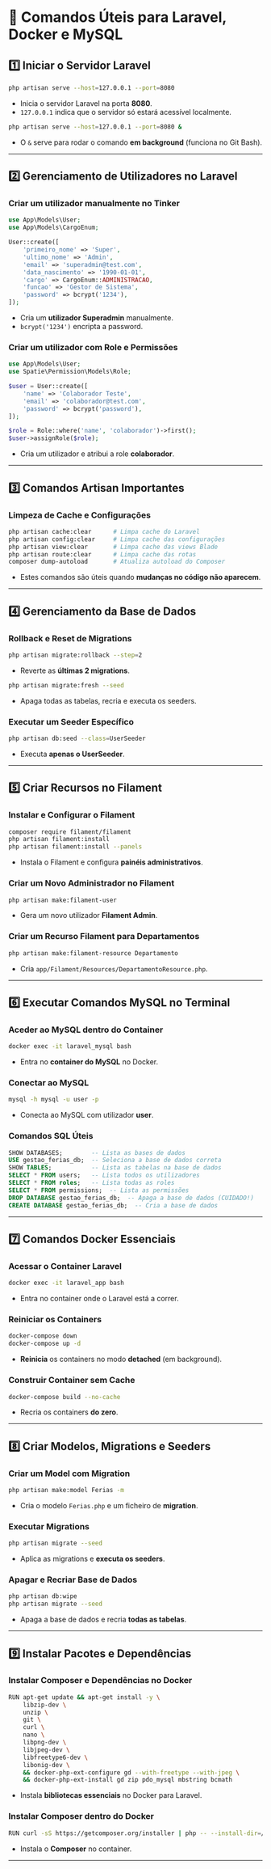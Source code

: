 # 📌 Comandos Úteis para Laravel, Docker e MySQL

## **1️⃣ Iniciar o Servidor Laravel**
```bash
php artisan serve --host=127.0.0.1 --port=8080
```
- Inicia o servidor Laravel na porta **8080**.
- `127.0.0.1` indica que o servidor só estará acessível localmente.

```bash
php artisan serve --host=127.0.0.1 --port=8080 &
```
- O `&` serve para rodar o comando **em background** (funciona no Git Bash).

---

## **2️⃣ Gerenciamento de Utilizadores no Laravel**
### **Criar um utilizador manualmente no Tinker**
```php
use App\Models\User;
use App\Models\CargoEnum;

User::create([
    'primeiro_nome' => 'Super',
    'ultimo_nome' => 'Admin',
    'email' => 'superadmin@test.com',
    'data_nascimento' => '1990-01-01',
    'cargo' => CargoEnum::ADMINISTRACAO,
    'funcao' => 'Gestor de Sistema',
    'password' => bcrypt('1234'),
]);
```
- Cria um **utilizador Superadmin** manualmente.
- `bcrypt('1234')` encripta a password.

### **Criar um utilizador com Role e Permissões**
```php
use App\Models\User;
use Spatie\Permission\Models\Role;

$user = User::create([
    'name' => 'Colaborador Teste',
    'email' => 'colaborador@test.com',
    'password' => bcrypt('password'),
]);

$role = Role::where('name', 'colaborador')->first();
$user->assignRole($role);
```
- Cria um utilizador e atribui a role **colaborador**.

---

## **3️⃣ Comandos Artisan Importantes**
### **Limpeza de Cache e Configurações**
```bash
php artisan cache:clear      # Limpa cache do Laravel
php artisan config:clear     # Limpa cache das configurações
php artisan view:clear       # Limpa cache das views Blade
php artisan route:clear      # Limpa cache das rotas
composer dump-autoload       # Atualiza autoload do Composer
```
- Estes comandos são úteis quando **mudanças no código não aparecem**.

---

## **4️⃣ Gerenciamento da Base de Dados**
### **Rollback e Reset de Migrations**
```bash
php artisan migrate:rollback --step=2
```
- Reverte as **últimas 2 migrations**.

```bash
php artisan migrate:fresh --seed
```
- Apaga todas as tabelas, recria e executa os seeders.

### **Executar um Seeder Específico**
```bash
php artisan db:seed --class=UserSeeder
```
- Executa **apenas o UserSeeder**.

---

## **5️⃣ Criar Recursos no Filament**
### **Instalar e Configurar o Filament**
```bash
composer require filament/filament
php artisan filament:install
php artisan filament:install --panels
```
- Instala o Filament e configura **painéis administrativos**.

### **Criar um Novo Administrador no Filament**
```bash
php artisan make:filament-user
```
- Gera um novo utilizador **Filament Admin**.

### **Criar um Recurso Filament para Departamentos**
```bash
php artisan make:filament-resource Departamento
```
- Cria `app/Filament/Resources/DepartamentoResource.php`.

---

## **6️⃣ Executar Comandos MySQL no Terminal**
### **Aceder ao MySQL dentro do Container**
```bash
docker exec -it laravel_mysql bash
```
- Entra no **container do MySQL** no Docker.

### **Conectar ao MySQL**
```bash
mysql -h mysql -u user -p
```
- Conecta ao MySQL com utilizador **user**.

### **Comandos SQL Úteis**
```sql
SHOW DATABASES;        -- Lista as bases de dados
USE gestao_ferias_db;  -- Seleciona a base de dados correta
SHOW TABLES;           -- Lista as tabelas na base de dados
SELECT * FROM users;   -- Lista todos os utilizadores
SELECT * FROM roles;   -- Lista todas as roles
SELECT * FROM permissions;  -- Lista as permissões
DROP DATABASE gestao_ferias_db;  -- Apaga a base de dados (CUIDADO!)
CREATE DATABASE gestao_ferias_db;  -- Cria a base de dados
```
---

## **7️⃣ Comandos Docker Essenciais**
### **Acessar o Container Laravel**
```bash
docker exec -it laravel_app bash
```
- Entra no container onde o Laravel está a correr.

### **Reiniciar os Containers**
```bash
docker-compose down
docker-compose up -d
```
- **Reinicia** os containers no modo **detached** (em background).

### **Construir Container sem Cache**
```bash
docker-compose build --no-cache
```
- Recria os containers **do zero**.

---

## **8️⃣ Criar Modelos, Migrations e Seeders**
### **Criar um Model com Migration**
```bash
php artisan make:model Ferias -m
```
- Cria o modelo `Ferias.php` e um ficheiro de **migration**.

### **Executar Migrations**
```bash
php artisan migrate --seed
```
- Aplica as migrations e **executa os seeders**.

### **Apagar e Recriar Base de Dados**
```bash
php artisan db:wipe
php artisan migrate --seed
```
- Apaga a base de dados e recria **todas as tabelas**.

---

## **9️⃣ Instalar Pacotes e Dependências**
### **Instalar Composer e Dependências no Docker**
```bash
RUN apt-get update && apt-get install -y \
    libzip-dev \
    unzip \
    git \
    curl \
    nano \
    libpng-dev \
    libjpeg-dev \
    libfreetype6-dev \
    libonig-dev \
    && docker-php-ext-configure gd --with-freetype --with-jpeg \
    && docker-php-ext-install gd zip pdo_mysql mbstring bcmath
```
- Instala **bibliotecas essenciais** no Docker para Laravel.

### **Instalar Composer dentro do Docker**
```bash
RUN curl -sS https://getcomposer.org/installer | php -- --install-dir=/usr/local/bin --filename=composer
```
- Instala o **Composer** no container.

---

